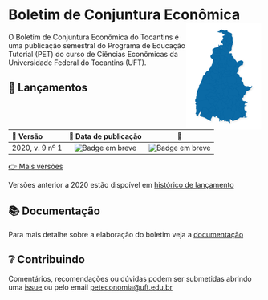 # Boletim de Conjuntura Econômica <img src='docs/figs/icon.png' align="right" width="150" />

O Boletim de Conjuntura Econômica do Tocantins é uma publicação semestral do Programa de Educação Tutorial (PET) do curso de Ciências Econômicas da Universidade Federal do Tocantins (UFT).

## :tada: Lançamentos

| :bookmark: Versão |                         :calendar: Data de publicação                         |                                 :floppy_disk:                                 |
| :---------------- | :---------------------------------------------------------------------------: | :---------------------------------------------------------------------------: |
| 2020, v. 9 nº 1   | <img alt="Badge em breve" src="https://img.shields.io/badge/-EM%20BREVE-red"> | <img alt="Badge em breve" src="https://img.shields.io/badge/-EM%20BREVE-red"> |

[:point_right: Mais versões](../../releases)

Versões anterior a 2020 estão dispoível em [histórico de lançamento](https://github.com/peteconomia/boletim_hist)

## :books: Documentação

Para mais detalhe sobre a elaboração do boletim veja a [documentação](/docs)

## :grey_question: Contribuindo

Comentários, recomendações ou dúvidas podem ser submetidas abrindo uma [issue](../../issues) ou pelo email [peteconomia@uft.edu.br](mailto:peteconomia@uft.edu.br)